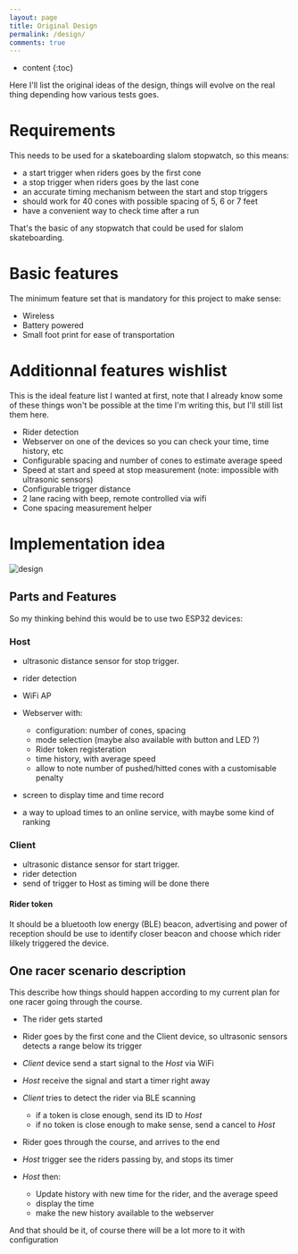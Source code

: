```yaml
---
layout: page
title: Original Design
permalink: /design/
comments: true
---
```


* content
{:toc}

Here I'll list the original ideas of the design, things will evolve on the real
thing depending how various tests goes.

# Requirements

This needs to be used for a skateboarding slalom stopwatch, so this means:
- a start trigger when riders goes by the first cone
- a stop trigger when riders goes by the last cone
- an accurate timing mechanism between the start and stop triggers
- should work for 40 cones with possible spacing of 5, 6 or 7 feet
- have a convenient way to check time after a run

That's the basic of any stopwatch that could be used for slalom skateboarding.

# Basic features

The minimum feature set that is mandatory for this project to make sense:

- Wireless
- Battery powered
- Small foot print for ease of transportation

# Additionnal features wishlist

This is the ideal feature list I wanted at first, note that I already know some
of these things won't be possible at the time I'm writing this, but I'll still
list them here.

- Rider detection
- Webserver on one of the devices so you can check your time, time history, etc
- Configurable spacing and number of cones to estimate average speed
- Speed at start and speed at stop measurement (note: impossible with
  ultrasonic sensors)
- Configurable trigger distance
- 2 lane racing with beep, remote controlled via wifi
- Cone spacing measurement helper


# Implementation idea

![design]({{site.baseurl}}/static/img/design.png)

## Parts and Features

So my thinking behind this would be to use two ESP32 devices:

### Host

- ultrasonic distance sensor for stop trigger.
- rider detection
- WiFi AP
- Webserver with:

  - configuration: number of cones, spacing
  - mode selection (maybe also available with button and LED ?)
  - Rider token registeration
  - time history, with average speed
  - allow to note number of pushed/hitted cones with a customisable penalty
- screen to display time and time record
- a way to upload times to an online service, with maybe some kind of ranking

### Client

- ultrasonic distance sensor for start trigger.
- rider detection
- send of trigger to Host as timing will be done there

#### Rider token

It should be a bluetooth low energy (BLE) beacon, advertising and power of
reception should be use to identify closer beacon and choose which rider
lilkely triggered the device.

## One racer scenario description

This describe how things should happen according to my current plan for one
racer going through the course.

- The rider gets started
- Rider goes by the first cone and the Client device, so ultrasonic sensors
  detects a range below its trigger
- *Client* device send a start signal to the *Host* via WiFi
- *Host* receive the signal and start a timer right away
- *Client* tries to detect the rider via BLE scanning

  - if a token is close enough, send its ID to *Host*
  - if no token is close enough to make sense, send a cancel to *Host*

- Rider goes through the course, and arrives to the end
- *Host* trigger see the riders passing by, and stops its timer
- *Host* then:

  - Update history with new time for the rider, and the average speed
  - display the time
  - make the new history available to the webserver

And that should be it, of course there will be a lot more to it with configuration
